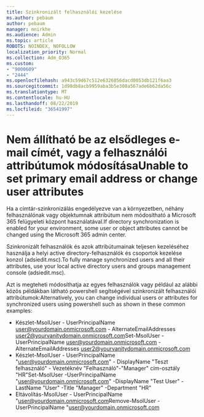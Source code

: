 ```yaml
---
title: Szinkronizált felhasználói kezelése
ms.author: pebaum
author: pebaum
manager: mnirkhe
ms.audience: Admin
ms.topic: article
ROBOTS: NOINDEX, NOFOLLOW
localization_priority: Normal
ms.collection: Adm_O365
ms.custom:
- "9000609"
- "2444"
ms.openlocfilehash: a943c59d67c512e6326856dacd0053db121f6aa3
ms.sourcegitcommit: 1d98db8acb9959aba3b5e308a567ade6b62da56c
ms.translationtype: MT
ms.contentlocale: hu-HU
ms.lasthandoff: 08/22/2019
ms.locfileid: "36541997"
---
```

# <a name="unable-to-set-primary-email-address-or-change-user-attributes"></a><span data-ttu-id="f587f-102">Nem állítható be az elsődleges e-mail címét, vagy a felhasználói attribútumok módosítása</span><span class="sxs-lookup"><span data-stu-id="f587f-102">Unable to set primary email address or change user attributes</span></span>

<span data-ttu-id="f587f-103">Ha a címtár-szinkronizálás engedélyezve van a környezetben, néhány felhasználónak vagy objektumnak attribútum nem módosítható a Microsoft 365 felügyeleti központ használatával.</span><span class="sxs-lookup"><span data-stu-id="f587f-103">If directory synchronization is enabled for your environment, some user or object attributes cannot be changed using the Microsoft 365 admin center.</span></span>

<span data-ttu-id="f587f-104">Szinkronizált felhasználók és azok attribútumainak teljesen kezeléséhez használja a helyi active directory-felhasználók és csoportok kezelése konzol (adsiedit.msc).</span><span class="sxs-lookup"><span data-stu-id="f587f-104">To fully manage synchronized users and all their attributes, use your local active directory users and groups management console (adsiedit.msc).</span></span>  

<span data-ttu-id="f587f-105">Azt is megteheti módosíthatja az egyes felhasználók vagy például az alábbi közös példákban látható powershell segítségével szinkronizált felhasználói attribútumok:</span><span class="sxs-lookup"><span data-stu-id="f587f-105">Alternatively, you can change individual users or attributes for synchronized users using powershell such as shown in these common examples:</span></span> 
- <span data-ttu-id="f587f-106">Készlet-MsolUser - UserPrincipalName user@yourdomain.onmicrosoft.com - AlternateEmailAddresses user2@yourvanitydomain.onmicrosoft.com</span><span class="sxs-lookup"><span data-stu-id="f587f-106">Set-MsolUser -UserPrincipalName user@yourdomain.onmicrosoft.com -AlternateEmailAddresses user2@yourvanitydomain.onmicrosoft.com</span></span>
- <span data-ttu-id="f587f-107">Készlet-MsolUser - UserPrincipalName "user@yourdomain.onmicrosoft.com" - DisplayName "Teszt felhasználó" - Vezetéknév "Felhasználó"-"Manager" cím-osztály "HR"</span><span class="sxs-lookup"><span data-stu-id="f587f-107">Set-MsolUser -UserPrincipalName "user@yourdomain.onmicrosoft.com" -DisplayName "Test User" -LastName "User" -Title "Manager" -Department "HR"</span></span>
- <span data-ttu-id="f587f-108">Eltávolítás-MsolUser - UserPrincipalName "user@yourdomain.onmicrosoft.com</span><span class="sxs-lookup"><span data-stu-id="f587f-108">Remove-MsolUser -UserPrincipalName "user@yourdomain.onmicrosoft.com</span></span>